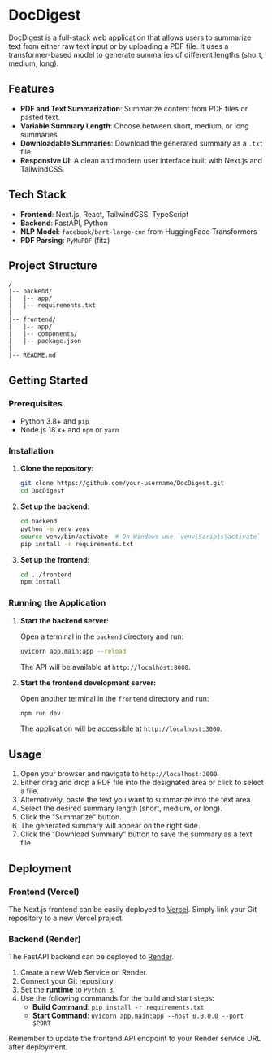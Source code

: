 # DocDigest

DocDigest is a full-stack web application that allows users to summarize text from either raw text input or by uploading a PDF file. It uses a transformer-based model to generate summaries of different lengths (short, medium, long).

## Features

- **PDF and Text Summarization**: Summarize content from PDF files or pasted text.
- **Variable Summary Length**: Choose between short, medium, or long summaries.
- **Downloadable Summaries**: Download the generated summary as a `.txt` file.
- **Responsive UI**: A clean and modern user interface built with Next.js and TailwindCSS.

## Tech Stack

- **Frontend**: Next.js, React, TailwindCSS, TypeScript
- **Backend**: FastAPI, Python
- **NLP Model**: `facebook/bart-large-cnn` from HuggingFace Transformers
- **PDF Parsing**: `PyMuPDF` (fitz)

## Project Structure

```
/
|-- backend/
|   |-- app/
|   |-- requirements.txt
|
|-- frontend/
|   |-- app/
|   |-- components/
|   |-- package.json
|
|-- README.md
```

## Getting Started

### Prerequisites

- Python 3.8+ and `pip`
- Node.js 18.x+ and `npm` or `yarn`

### Installation

1.  **Clone the repository:**

    ```bash
    git clone https://github.com/your-username/DocDigest.git
    cd DocDigest
    ```

2.  **Set up the backend:**

    ```bash
    cd backend
    python -m venv venv
    source venv/bin/activate  # On Windows use `venv\Scripts\activate`
    pip install -r requirements.txt
    ```

3.  **Set up the frontend:**

    ```bash
    cd ../frontend
    npm install
    ```

### Running the Application

1.  **Start the backend server:**

    Open a terminal in the `backend` directory and run:

    ```bash
    uvicorn app.main:app --reload
    ```

    The API will be available at `http://localhost:8000`.

2.  **Start the frontend development server:**

    Open another terminal in the `frontend` directory and run:

    ```bash
    npm run dev
    ```

    The application will be accessible at `http://localhost:3000`.

## Usage

1.  Open your browser and navigate to `http://localhost:3000`.
2.  Either drag and drop a PDF file into the designated area or click to select a file.
3.  Alternatively, paste the text you want to summarize into the text area.
4.  Select the desired summary length (short, medium, or long).
5.  Click the "Summarize" button.
6.  The generated summary will appear on the right side.
7.  Click the "Download Summary" button to save the summary as a text file.

## Deployment

### Frontend (Vercel)

The Next.js frontend can be easily deployed to [Vercel](https://vercel.com). Simply link your Git repository to a new Vercel project.

### Backend (Render)

The FastAPI backend can be deployed to [Render](https://render.com).

1.  Create a new Web Service on Render.
2.  Connect your Git repository.
3.  Set the **runtime** to `Python 3`.
4.  Use the following commands for the build and start steps:
    -   **Build Command**: `pip install -r requirements.txt`
    -   **Start Command**: `uvicorn app.main:app --host 0.0.0.0 --port $PORT`

Remember to update the frontend API endpoint to your Render service URL after deployment.

